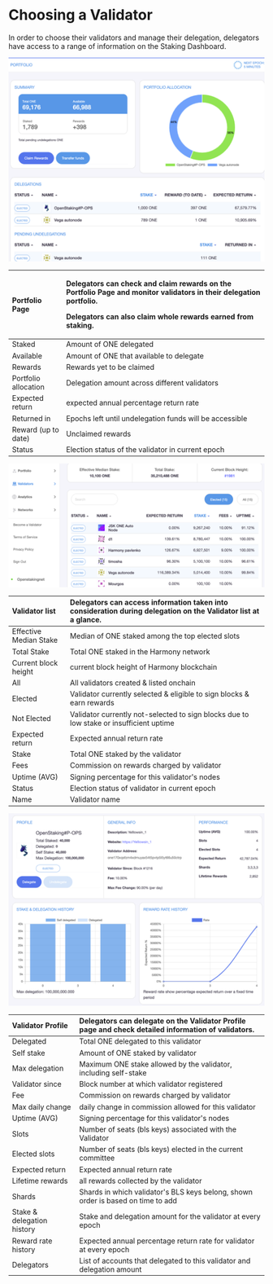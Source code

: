 # Choosing a Validator

In order to choose their validators and manage their delegation, delegators have access to a range of information on the Staking Dashboard.

![Screen zoomed for demonstration purpose.](../.gitbook/assets/image%20%28153%29.png)

<table>
  <thead>
    <tr>
      <th style="text-align:left"><b>Portfolio Page</b>
      </th>
      <th style="text-align:left">
        <p>Delegators can check and claim rewards on the Portfolio Page and monitor
          validators in their delegation portfolio.</p>
        <p>Delegators can also claim whole rewards earned from staking.</p>
      </th>
    </tr>
  </thead>
  <tbody>
    <tr>
      <td style="text-align:left">Staked</td>
      <td style="text-align:left">Amount of ONE delegated</td>
    </tr>
    <tr>
      <td style="text-align:left">Available</td>
      <td style="text-align:left">Amount of ONE that available to delegate</td>
    </tr>
    <tr>
      <td style="text-align:left">Rewards</td>
      <td style="text-align:left">Rewards yet to be claimed</td>
    </tr>
    <tr>
      <td style="text-align:left">Portfolio allocation</td>
      <td style="text-align:left">Delegation amount across different validators</td>
    </tr>
    <tr>
      <td style="text-align:left">Expected return</td>
      <td style="text-align:left">expected annual percentage return rate</td>
    </tr>
    <tr>
      <td style="text-align:left">Returned in</td>
      <td style="text-align:left">Epochs left until undelegation funds will be accessible</td>
    </tr>
    <tr>
      <td style="text-align:left">Reward (up to date)</td>
      <td style="text-align:left">Unclaimed rewards</td>
    </tr>
    <tr>
      <td style="text-align:left">Status</td>
      <td style="text-align:left">Election status of the validator in current epoch</td>
    </tr>
  </tbody>
</table>

![Screen shot is zoomed for demonstration purpose.](../.gitbook/assets/image%20%2872%29.png)

| **Validator list** | Delegators can access information taken into consideration during delegation on the Validator list at a glance. |
| :--- | :--- |
| Effective Median Stake | Median of ONE staked among the top elected slots |
| Total Stake | Total ONE staked in the Harmony network  |
| Current block height | current block height of Harmony blockchain |
| All | All validators created & listed onchain |
| Elected | Validator currently selected & eligible to sign blocks & earn rewards |
| Not Elected | Validator currently not-selected to sign blocks due to low stake or insufficient uptime |
| Expected return | Expected annual return rate |
| Stake | Total ONE staked by the validator |
| Fees | Commission on rewards charged by validator  |
| Uptime \(AVG\) | Signing percentage for this validator's nodes  |
| Status | Election status of validator in current epoch  |
| Name | Validator name |



![this screen shot is zoomed for demonstration purpose.](../.gitbook/assets/image%20%28163%29.png)

| **Validator Profile** | Delegators can delegate on the Validator Profile page and check detailed information of validators. |
| :--- | :--- |
| Delegated | Total ONE delegated to this validator |
| Self stake | Amount of ONE staked by validator |
| Max delegation | Maximum ONE stake allowed by the validator, including self-stake |
| Validator since | Block number at which validator registered |
| Fee | Commission on rewards charged by validator |
| Max daily change | daily change in commission allowed for this validator |
| Uptime \(AVG\) | Signing percentage for this validator's nodes |
| Slots | Number of seats \(bls keys\) associated with the Validator |
| Elected slots | Number of seats \(bls keys\) elected in the current committee |
| Expected return | Expected annual return rate |
| Lifetime rewards | all rewards collected by the validator |
| Shards | Shards in which validator's BLS keys belong, shown order is based on time to add |
| Stake & delegation history | Stake and delegation amount for the validator at every epoch |
| Reward rate history | Expected annual percentage return rate for validator at every epoch |
| Delegators | List of accounts that delegated to this validator and delegation amount |

